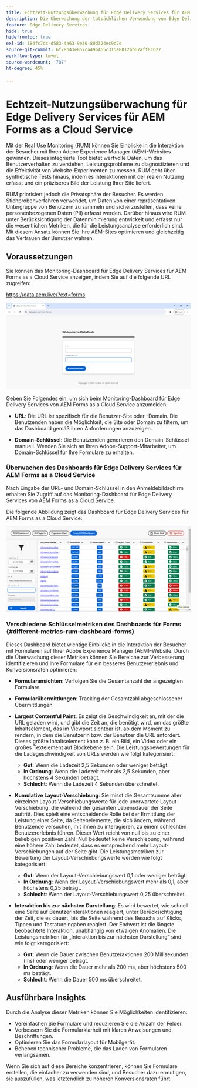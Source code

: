 ```yaml
---
title: Echtzeit-Nutzungsüberwachung für Edge Delivery Services für AEM Forms as a Cloud Service
description: Die Überwachung der tatsächlichen Verwendung von Edge Delivery Services für AEM Forms as a Cloud Service umfasst die fortlaufende Verfolgung und Analyse von Benutzerinteraktionen mit Formularen.
feature: Edge Delivery Services
hide: true
hidefromtoc: true
exl-id: 184fc7dc-d583-4a63-9e30-80d324ec9d7e
source-git-commit: 6f78b43e857ca496465c315e8812bb67aff8c627
workflow-type: tm+mt
source-wordcount: '787'
ht-degree: 45%

---
```



# Echtzeit-Nutzungsüberwachung für Edge Delivery Services für AEM Forms as a Cloud Service

Mit der Real Use Monitoring (RUM) können Sie Einblicke in die Interaktion der Besucher mit Ihren Adobe Experience Manager (AEM)-Websites gewinnen. Dieses integrierte Tool bietet wertvolle Daten, um das Benutzerverhalten zu verstehen, Leistungsprobleme zu diagnostizieren und die Effektivität von Website-Experimenten zu messen. RUM geht über synthetische Tests hinaus, indem es Interaktionen mit der realen Nutzung erfasst und ein präziseres Bild der Leistung Ihrer Site liefert.

RUM priorisiert jedoch die Privatsphäre der Besucher. Es werden Stichprobenverfahren verwendet, um Daten von einer repräsentativen Untergruppe von Benutzern zu sammeln und sicherzustellen, dass keine personenbezogenen Daten (PII) erfasst werden. Darüber hinaus wird RUM unter Berücksichtigung der Datenminimierung entwickelt und erfasst nur die wesentlichen Metriken, die für die Leistungsanalyse erforderlich sind. Mit diesem Ansatz können Sie Ihre AEM-Sites optimieren und gleichzeitig das Vertrauen der Benutzer wahren.


## Voraussetzungen

Sie können das Monitoring-Dashboard für Edge Delivery Services für AEM Forms as a Cloud Service anzeigen, indem Sie auf die folgende URL zugreifen:

https://data.aem.live/?ext=forms

![RUM-Anmeldebildschirm für Edge Delivery Services für Forms](/help/edge/assets/rum-login-screen.png)

Geben Sie Folgendes ein, um sich beim Monitoring-Dashboard für Edge Delivery Services von AEM Forms as a Cloud Service anzumelden:

* **URL**: Die URL ist spezifisch für die Benutzer-Site oder -Domain. Die Benutzenden haben die Möglichkeit, die Site oder Domain zu filtern, um das Dashboard gemäß ihren Anforderungen anzuzeigen.

* **Domain-Schlüssel**: Die Benutzenden generieren den Domain-Schlüssel manuell. Wenden Sie sich an Ihren Adobe-Support-Mitarbeiter, um Domain-Schlüssel für Ihre Formulare zu erhalten.

### Überwachen des Dashboards für Edge Delivery Services für AEM Forms as a Cloud Service

Nach Eingabe der URL- und Domain-Schlüssel in den Anmeldebildschirm erhalten Sie Zugriff auf das Monitoring-Dashboard für Edge Delivery Services von AEM Forms as a Cloud Service.

Die folgende Abbildung zeigt das Dashboard für Edge Delivery Services für AEM Forms as a Cloud Service:

![RUM-Dashboard für Forms](/help/edge/assets/rum-forms-dashboard.png)

### Verschiedene Schlüsselmetriken des Dashboards für Forms {#different-metrics-rum-dashboard-forms}

Dieses Dashboard bietet wichtige Einblicke in die Interaktion der Besucher mit Formularen auf Ihrer Adobe Experience Manager (AEM)-Website. Durch die Überwachung dieser Metriken können Sie Bereiche zur Verbesserung identifizieren und Ihre Formulare für ein besseres Benutzererlebnis und Konversionsraten optimieren:

* **Formularansichten**: Verfolgen Sie die Gesamtanzahl der angezeigten Formulare.
* **Formularübermittlungen**: Tracking der Gesamtzahl abgeschlossener Übermittlungen

* **Largest Contentful Paint**: Es zeigt die Geschwindigkeit an, mit der die URL geladen wird, und gibt die Zeit an, die benötigt wird, um das größte Inhaltselement, das im Viewport sichtbar ist, ab dem Moment zu rendern, in dem die Benutzerin bzw. der Benutzer die URL anfordert. Dieses größte Inhaltselement kann z. B. ein Bild, ein Video oder ein großes Textelement auf Blockebene sein. Die Leistungsbewertungen für die Ladegeschwindigkeit von URLs werden wie folgt kategorisiert:
   * **Gut**: Wenn die Ladezeit 2,5 Sekunden oder weniger beträgt.
   * **In Ordnung**: Wenn die Ladezeit mehr als 2,5 Sekunden, aber höchstens 4 Sekunden beträgt.
   * **Schlecht**: Wenn die Ladezeit 4 Sekunden überschreitet.

* **Kumulative Layout-Verschiebung**: Sie misst die Gesamtsumme aller einzelnen Layout-Verschiebungswerte für jede unerwartete Layout-Verschiebung, die während der gesamten Lebensdauer der Seite auftritt. Dies spielt eine entscheidende Rolle bei der Ermittlung der Leistung einer Seite, da Seitenelemente, die sich ändern, während Benutzende versuchen, mit ihnen zu interagieren, zu einem schlechten Benutzererlebnis führen. Dieser Wert reicht von null bis zu einer beliebigen positiven Zahl: Null bedeutet keine Verschiebung, während eine höhere Zahl bedeutet, dass es entsprechend mehr Layout-Verschiebungen auf der Seite gibt. Die Leistungsmetriken zur Bewertung der Layout-Verschiebungswerte werden wie folgt kategorisiert:

   * **Gut**: Wenn der Layout-Verschiebungswert 0,1 oder weniger beträgt.
   * **In Ordnung**: Wenn der Layout-Verschiebungswert mehr als 0,1, aber höchstens 0,25 beträgt.
   * **Schlecht**: Wenn der Layout-Verschiebungswert 0,25 überschreitet.

* **Interaktion bis zur nächsten Darstellung**: Es wird bewertet, wie schnell eine Seite auf Benutzerinteraktionen reagiert, unter Berücksichtigung der Zeit, die es dauert, bis die Seite während des Besuchs auf Klicks, Tippen und Tastatureingaben reagiert. Der Endwert ist die längste beobachtete Interaktion, unabhängig von etwaigen Anomalien. Die Leistungsmetriken für „Interaktion bis zur nächsten Darstellung“ sind wie folgt kategorisiert:
   * **Gut**: Wenn die Dauer zwischen Benutzeraktionen 200 Millisekunden (ms) oder weniger beträgt.
   * **In Ordnung**: Wenn die Dauer mehr als 200 ms, aber höchstens 500 ms beträgt.
   * **Schlecht**: Wenn die Dauer 500 ms überschreitet.

## Ausführbare Insights

Durch die Analyse dieser Metriken können Sie Möglichkeiten identifizieren:

* Vereinfachen Sie Formulare und reduzieren Sie die Anzahl der Felder.
* Verbessern Sie die Formularklarheit mit klaren Anweisungen und Beschriftungen.
* Optimieren Sie das Formularlayout für Mobilgerät.
* Beheben technischer Probleme, die das Laden von Formularen verlangsamen.

Wenn Sie sich auf diese Bereiche konzentrieren, können Sie Formulare erstellen, die einfacher zu verwenden sind, und Besucher dazu ermutigen, sie auszufüllen, was letztendlich zu höheren Konversionsraten führt.